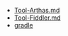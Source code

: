 - [Tool-Arthas.md](Tool-Arthas.md)
- [Tool-Fiddler.md](Tool-Fiddler.md)
- [gradle](gradle/README.md)
